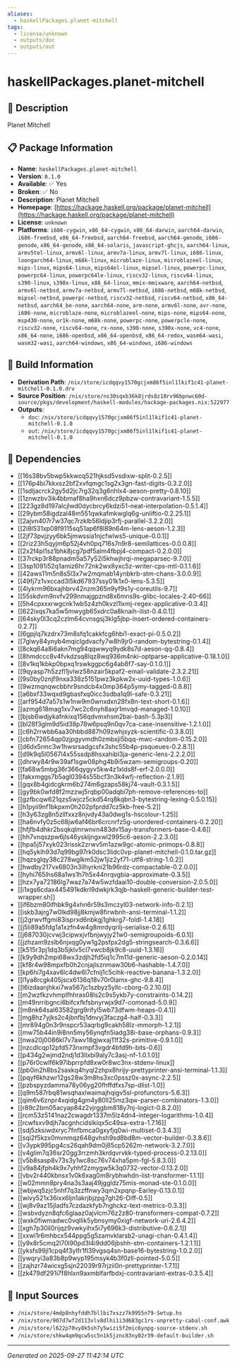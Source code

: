 ```yaml
---
aliases:
  - haskellPackages.planet-mitchell
tags:
  - license/unknown
  - outputs/doc
  - outputs/out
---
```


# haskellPackages.planet-mitchell

## 📝 Description

Planet Mitchell

## 📋 Package Information

- **Name**: `haskellPackages.planet-mitchell`
- **Version**: `0.1.0`
- **Available**: ✅ Yes
- **Broken**: ✅ No
- **Description**: Planet Mitchell
- **Homepage**: [https://hackage.haskell.org/package/planet-mitchell](https://hackage.haskell.org/package/planet-mitchell)
- **License**: `unknown`
- **Platforms**: `i686-cygwin`, `x86_64-cygwin`, `x86_64-darwin`, `aarch64-darwin`, `i686-freebsd`, `x86_64-freebsd`, `aarch64-freebsd`, `aarch64-genode`, `i686-genode`, `x86_64-genode`, `x86_64-solaris`, `javascript-ghcjs`, `aarch64-linux`, `armv5tel-linux`, `armv6l-linux`, `armv7a-linux`, `armv7l-linux`, `i686-linux`, `loongarch64-linux`, `m68k-linux`, `microblaze-linux`, `microblazeel-linux`, `mips-linux`, `mips64-linux`, `mips64el-linux`, `mipsel-linux`, `powerpc-linux`, `powerpc64-linux`, `powerpc64le-linux`, `riscv32-linux`, `riscv64-linux`, `s390-linux`, `s390x-linux`, `x86_64-linux`, `mmix-mmixware`, `aarch64-netbsd`, `armv6l-netbsd`, `armv7a-netbsd`, `armv7l-netbsd`, `i686-netbsd`, `m68k-netbsd`, `mipsel-netbsd`, `powerpc-netbsd`, `riscv32-netbsd`, `riscv64-netbsd`, `x86_64-netbsd`, `aarch64_be-none`, `aarch64-none`, `arm-none`, `armv6l-none`, `avr-none`, `i686-none`, `microblaze-none`, `microblazeel-none`, `mips-none`, `mips64-none`, `msp430-none`, `or1k-none`, `m68k-none`, `powerpc-none`, `powerpcle-none`, `riscv32-none`, `riscv64-none`, `rx-none`, `s390-none`, `s390x-none`, `vc4-none`, `x86_64-none`, `i686-openbsd`, `x86_64-openbsd`, `x86_64-redox`, `wasm64-wasi`, `wasm32-wasi`, `aarch64-windows`, `x86_64-windows`, `i686-windows`

## 🔧 Build Information

- **Derivation Path**: `/nix/store/icdqqvy1570gcjxm86f5inl1lkif1c41-planet-mitchell-0.1.0.drv`
- **Source Position**: `/nix/store/ns30sqxb36k8jrds8z18rv96bpnwc60d-source/pkgs/development/haskell-modules/hackage-packages.nix:522977`
- **Outputs**:
  - `doc`:  `/nix/store/icdqqvy1570gcjxm86f5inl1lkif1c41-planet-mitchell-0.1.0`
  - `out`:  `/nix/store/icdqqvy1570gcjxm86f5inl1lkif1c41-planet-mitchell-0.1.0`

## 🔗 Dependencies

- [[16s38bv5bwp5kkwcq521hjksd5vsdixw-split-0.2.5]]
- [[176p4bi7kkxsz2bf2xvfqmgc1sg2x3gn-fast-digits-0.3.2.0]]
- [[1sdljacrck2gy5d2jc7rg32q3g6nhlx4-aeson-pretty-0.8.10]]
- [[1znwzbv3ik4bbmaf8ha9hxn6dcz9pbzw-contravariant-1.5.5]]
- [[223gz8d197alcjlwd0dycbrcy6kdzi51-neat-interpolation-0.5.1.4]]
- [[29ybm58igdzal48m551qwkafmkwglq6g-unliftio-0.2.25.1]]
- [[2ajvn407r7w37qc7rzklb56ldjip3rfj-parallel-3.2.2.0]]
- [[2i8l531xp08f9115sq51ap6f8l89n64m-lens-aeson-1.2.3]]
- [[2jf73pvjzyy6bk5jmwssia1njcfwlws5-unique-0.0.1]]
- [[2riz23h5qyjm6p52j4vh0pq716s7n9r8-semilattices-0.0.0.8]]
- [[2x2f4pl1sz1bhk8jcg7pdf5alm4fbpj4-compact-0.2.0.0]]
- [[37rckp3r88pnadm5a57y52i5khwjhrqi-megaparsec-9.7.0]]
- [[3sp1091i52q1amiz6hr72nk2wx8yxc5z-writer-cps-mtl-0.1.1.6]]
- [[42aws11m5n8s5l3x7w2mqmab14ynbkrb-stm-chans-3.0.0.9]]
- [[49fj7z1vxccad3l5kd67937ssy01k1x0-lens-5.3.5]]
- [[4lykrm96bxajhbrv42nzm365n9yf9s1y-coreutils-9.7]]
- [[55skdvm9nvfv299nmajgpznd8x6mns9s-glibc-locales-2.40-66]]
- [[5h4cpxxxrwgcnk1wb5z4zh0kvzl1lxmj-regex-applicative-0.3.4]]
- [[622ixqs7ka5w5mwygb65xdrc0a8knaih-ilist-0.4.0.1]]
- [[64sky0l3cq2czlm64cvnsgsj3klg5jbp-insert-ordered-containers-0.2.7]]
- [[6gpjlq7kzdrx73m8sfq1cakkfcg6hbi1-exact-pi-0.5.0.2]]
- [[7glwy84ynyb4mqiclgdvacfy7w8h9jr0-random-bytestring-0.1.4]]
- [[8ckq64a8i6akn7mg94qqwwyq9ydk8s7d-aeson-qq-0.8.4]]
- [[8hmdccc8v4fvkdzsq8lqz8wq936m4nki-optparse-applicative-0.18.1.0]]
- [[8v1kq1kbkp0bpxq1rswkggpc6g4ab8f7-say-0.1.0.1]]
- [[9qyasp7h5zzfl1jvlwz58nzair5kpaf2-email-validate-2.3.2.21]]
- [[9s0by0znjf9nxa338z5151pwz3kpkw2x-uuid-types-1.0.6]]
- [[9wzmqnqwcbbhr9sndcb4x0mp364p5ymy-tagged-0.8.8]]
- [[a6bxf33wqxd9gbasfxq0icc3sdba1q9l-safe-0.3.21]]
- [[arf954d7a57s1w1nw9m0wnxdxn28fx8n-text-short-0.1.6]]
- [[azmg618mag1xv7wc2c6nyh8axjr1mvqd-managed-1.0.10]]
- [[bjsb6wdjykafnkixq156qdvmxhsm2bai-bash-5.3p3]]
- [[bl28f3glm9d5id38p78w6psq9n0qv7ca-case-insensitive-1.2.1.0]]
- [[c6h2rrwbb6aa30hbbd887h09zwhjsyzk-scientific-0.3.8.0]]
- [[cbfn72654qp0zjpgyvmdh0zmbxji5bqq-mwc-random-0.15.2.0]]
- [[d6dx5rmc3w1hwsrsadgcsfx3shc55b4p-psqueues-0.2.8.1]]
- [[d9k9q5l0567l4x55ssdp8hsxahibl3ja-generic-lens-2.2.2.0]]
- [[dhrwy84r9w39af1sgw08phg4b9i5wzam-semigroups-0.20]]
- [[fa68w5mbg36r366qygyv5kw4z1xlds8f-erf-2.0.0.0]]
- [[fakxmggs7b5agl0394s55bcf3n3k4wfj-reflection-2.1.9]]
- [[gqx8b4gidcgkrm6b274m6gzaps58kj74-vault-0.3.1.5]]
- [[gy9bk0wfd8f2mzzwj5rqbp00adqbl7ph-remove-references-to]]
- [[gzfbcqw621qzs5wjcz5ckd54rq8kqbn3-bytestring-lexing-0.5.0.15]]
- [[h1pyii9nf1bkpxm0h202pfprdd7cz5kb-free-5.2]]
- [[h3y63zg8n5zllfxxz8njvdy43a0dwg1s-hscolour-1.25]]
- [[ha6nvfy0z5c68jw6af46br6crcnrfz5g-unordered-containers-0.2.20]]
- [[hfjfb4dhkr2bsqkqlmrwnvn483dv15ay-transformers-base-0.4.6]]
- [[hh7vnqszpw6jls46yskljngxwl2995c6-aeson-2.2.3.0]]
- [[hpa5j57xyk023rissk2zrwv5m1azw9gc-atomic-primops-0.8.8]]
- [[hq5yklh93d7q99bg97rk0dsc3lidc0vp-planet-mitchell-0.1.0.tar.gz]]
- [[hqzsglqy38c278wglkm52jw1jiz2yf71-utf8-string-1.0.2]]
- [[hwdby217vx6803n3ilhyrkni21b96rdz-compactable-0.2.0.0]]
- [[hyhi765lhs68a1ws1h7h5x44nrqvgbia-approximate-0.3.5]]
- [[hzx7ya72186lg7waz7a74w5wzfdaai10-double-conversion-2.0.5.0]]
- [[i1xgs6cdax445491kdkrl9dwkjrk3qjb-haskell-generic-builder-test-wrapper.sh]]
- [[if6bzm80ifhbk9g4xhn6r59s3mczyl03-network-info-0.2.1]]
- [[iskb3ajrg7w0lkd98jj8kmjw8firwbnh-ansi-terminal-1.1.2]]
- [[j2grwvffgmi83isprxd6nbkgj1ghkrg7-foldl-1.4.18]]
- [[j5li89a5fdg1a1xzfn4w4g8mrdyqrilj-serialise-0.2.6.1]]
- [[j687030jcvwj3cipwxjvfbnjwyjy21w0-semigroupoids-6.0.1]]
- [[jzhzam9zslb6njxqg0yw1g2psfpx2dg5-stringsearch-0.3.6.6]]
- [[k515r3pj1dq3b5jklv5cl7vwcb8jk9c8-uuid-1.3.16]]
- [[k9y9dh2mpi68wx3zdjh2fd5iq1c7m11d-generic-aeson-0.2.0.14]]
- [[kf8r4w98mpxfb0h2cnjajlsznmaw30b6-hashable-1.4.7.0]]
- [[kp6hi7g4xav6lc4dw6l7cfnij1c5cihk-reactive-banana-1.3.2.0]]
- [[l1ya8rcgk405jscx6136q18v70r0lamx-ghc-9.8.4]]
- [[l6izdaanjhkxi7wa567jc1szbyz5yllc-cborg-0.2.10.0]]
- [[m2wzfkzvhmplfhhras08ls2c9s5ykb7y-constraints-0.14.2]]
- [[m49nrribgnci6bifcxfkfsbnyrwjx9d7-comonad-5.0.9]]
- [[m8nk64sal63582grg9rifyl5wb73dfwm-heaps-0.4.1]]
- [[mg8hz7yjks2c4jbnfbj1dnvyj3faczg4-half-0.3.3]]
- [[mr894g0n3r9nspcr53aqrbg9cakh58lz-mmorph-1.2.1]]
- [[mw75b44in9i8nn5my56ynqfn5iadg38i-base-orphans-0.9.3]]
- [[nwa20j0086kl7v7awv18gjwxaj11f32s-primitive-0.9.1.0]]
- [[nzcdlcqp12pfd573nxmpf3vgdr4bfd9h-bits-0.6]]
- [[p434g2wjmd2ndj1d3llxbi9aly7c3asj-nf-1.0.1.0]]
- [[p76r0cwlf6k97ibprrpfd8xw0r8wc3nx-stdenv-linux]]
- [[pb0in2h8bs2saxkq4hyql2zhpx8hrijy-prettyprinter-ansi-terminal-1.1.3]]
- [[pqyf6khzwr12gs28w3m8hs3xc0pssz0x-async-2.2.5]]
- [[pzbspyzdamma78y06yg20fhffdfxs7sp-dlist-1.0]]
- [[q9m587rbq81wsqhaxlwaimajhqigv5sl-profunctors-5.6.3]]
- [[qim6v6znpr4xqidg4gm4y80ll25mz3qw-parser-combinators-1.3.0]]
- [[r89c2bm05acyap84z2vjrggbm818y7nj-logict-0.8.2.0]]
- [[rcm53z5141naz2cwagdr1337m5lz4dn4-integer-logarithms-1.0.4]]
- [[rcwfsxv9djh7acgnhcidslkiqx5c49sa-extra-1.7.16]]
- [[sdj5zksiwdxryc7fnfbmca0gxyfjq0wi-multiset-0.3.4.3]]
- [[sqi2f5kzx0mvnmqz648gvhsh9sd8bd8m-vector-builder-0.3.8.6]]
- [[v3ypk995pg4cs26qah9dm0j85cp5262m-network-3.2.7.0]]
- [[v4glim7q36sr20gg3rrzmh3krdqvrvkk-typed-process-0.2.13.0]]
- [[v5b8sasp8v73s3y1wc8sc76v74xha5pm-fgl-5.8.3.0]]
- [[v9a84jfph4k9x7yhhf2zmygw5k3q0732-vector-0.13.2.0]]
- [[vbv2r440kbnsx1v0k6xag0m8rybhwhdn-list-transformer-1.1.1]]
- [[w02mmn8pry4na3s3aaj49jggldz75mis-monad-ste-0.1.0.0]]
- [[wbjwq5zjc5nhf7q3zzffnwy3qm2xpqnp-Earley-0.13.0.1]]
- [[wivy521x36ixx6ljn1akrjbjzpg7gh26-Diff-0.5]]
- [[wj8v9az15jladfs7czdazkfyb7nghckz-text-metrics-0.3.3]]
- [[wsbvdyzn8qfc6glaaz0ajvlcm76z2z80-transformers-compat-0.7.2]]
- [[wxk0fiwmadwc0vqllik5ybnsymy0xigf-network-uri-2.6.4.2]]
- [[xgh7p30il0rijqz9vwkyihx5i7y696k3-distributive-0.6.2.1]]
- [[xxwl1r6mhbcx544ppg5g5zamvklarsb2-unagi-chan-0.4.1.4]]
- [[y9x8r5cmq2l70l90pd3l4i9dd06jbshh-stm-containers-1.2.1.1]]
- [[yksfs99jl1cpq4f3ylfr1fl39vgsq4sn-base16-bytestring-1.0.2.0]]
- [[ywqryi3a83b8p9wyp195msyk4b3f0zll-pointed-5.0.5]]
- [[zajhzr74wicxg5sjn22039r97rjzii0n-prettyprinter-1.7.1]]
- [[zk479df291i7f8hlxn9axmblfarfbdxj-contravariant-extras-0.3.5.4]]

## 📁 Input Sources

- `/nix/store/4mdp8nhyfddh7bllbi7xszz7k9955n79-Setup.hs`
- `/nix/store/907d7wf2d113vlv8dlhi1i3d683gc1rs-unpretty-cabal-conf.awk`
- `/nix/store/l622p70vy8k5sh7y5wizi5f2mic6ynpg-source-stdenv.sh`
- `/nix/store/shkw4qm9qcw5sc5n1k5jznc83ny02r39-default-builder.sh`

---
*Generated on 2025-09-27 11:42:14 UTC*
